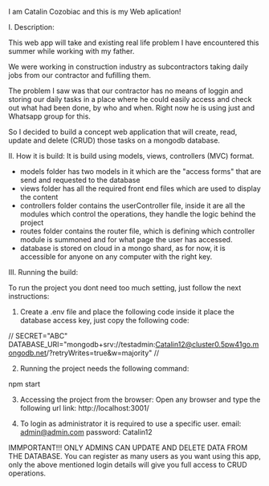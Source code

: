 I am Catalin Cozobiac and this is my Web aplication!

I. Description:

This web app will take and existing real life problem I have encountered this summer while working with my father. 

We were working in construction industry as subcontractors taking daily jobs from our contractor and fufilling them.

The problem I saw was that our contractor has no means of loggin and storing our daily tasks in a place where he could
easily access and check out what had been done, by who and when. Right now he is using just and Whatsapp group for this. 

So I decided to build a concept web application that will create, read, update and delete (CRUD) those tasks on a mongodb database.


II. How it is build:
It is build using models, views, controllers (MVC) format.
- models folder has two models in it which are the "access forms" that are send and requested to the database
- views folder has all the required front end files which are used to display the content
- controllers folder contains the userController file, inside it are all the modules which control the operations, they handle the logic behind the project
- routes folder contains the router file, which is defining which controller module is summoned and for what page the user has accessed.
- database is stored on cloud in a mongo shard, as for now, it is accessible for anyone on any computer with the right key.

III. Running the build:

To run the project you dont need too much setting, just follow the next instructions:

1. Create a .env file and place the following code inside it place the database access key, just copy the following code:

//
SECRET="ABC"
DATABASE_URI="mongodb+srv://testadmin:Catalin12@cluster0.5pw41go.mongodb.net/?retryWrites=true&w=majority"
//

2. Running the project needs the following command:

npm start

3. Accessing the project from the browser:
Open any browser and type the following url link:
http://localhost:3001/

4. To login as administrator it is required to use a specific user.
email: admin@admin.com
password: Catalin12

IMMPORTANT!!!
ONLY ADMINS CAN UPDATE AND DELETE DATA FROM THE DATABASE.
You can register as many users as you want using this app, only the above mentioned login details will give  you full access to CRUD operations.



